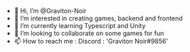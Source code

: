 - 👋 Hi, I’m @Graviton-Noir
- 👀 I’m interested in creating games, backend and frontend
- 🌱 I’m currently learning Typescript and Unity
- 💞️ I’m looking to collaborate on some games for fun
- 📫 How to reach me : Discord : 'Graviton Noir#9856'

<!---
Graviton-Noir/Graviton-Noir is a ✨ special ✨ repository because its `README.md` (this file) appears on your GitHub profile.
You can click the Preview link to take a look at your changes.
--->
